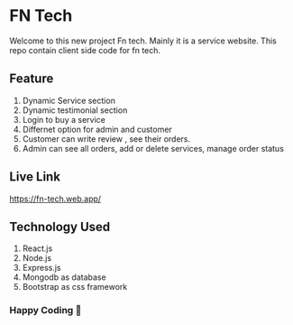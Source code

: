 # FN Tech
Welcome to this new project Fn tech. Mainly it is a service website. This repo contain client side code for fn tech.

## Feature 
1. Dynamic Service section
2. Dynamic testimonial section
3. Login to buy a service
4. Differnet option for admin and customer
5. Customer can write review , see their orders.
6. Admin can see all orders, add or delete services, manage order status

## Live Link
https://fn-tech.web.app/

## Technology Used 
1. React.js
2. Node.js
3. Express.js
4. Mongodb as database
5. Bootstrap as css framework

### Happy Coding 🥰